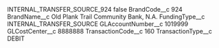 <?xml version="1.0" encoding="UTF-8"?>
<CustomMetadata xmlns="http://soap.sforce.com/2006/04/metadata" xmlns:xsi="http://www.w3.org/2001/XMLSchema-instance" xmlns:xsd="http://www.w3.org/2001/XMLSchema">
    <label>INTERNAL_TRANSFER_SOURCE_924</label>
    <protected>false</protected>
    <values>
        <field>BrandCode__c</field>
        <value xsi:type="xsd:string">924</value>
    </values>
    <values>
        <field>BrandName__c</field>
        <value xsi:type="xsd:string">Old Plank Trail Community Bank, N.A.</value>
    </values>
    <values>
        <field>FundingType__c</field>
        <value xsi:type="xsd:string">INTERNAL_TRANSFER_SOURCE</value>
    </values>
    <values>
        <field>GLAccountNumber__c</field>
        <value xsi:type="xsd:string">1019999</value>
    </values>
    <values>
        <field>GLCostCenter__c</field>
        <value xsi:type="xsd:string">8888888</value>
    </values>
    <values>
        <field>TransactionCode__c</field>
        <value xsi:type="xsd:string">160</value>
    </values>
    <values>
        <field>TransactionType__c</field>
        <value xsi:type="xsd:string">DEBIT</value>
    </values>
</CustomMetadata>
